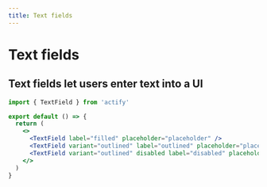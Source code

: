```yaml
---
title: Text fields
---
```


# Text fields

## Text fields let users enter text into a UI

```jsx
import { TextField } from 'actify'

export default () => {
  return (
    <>
      <TextField label="filled" placeholder="placeholder" />
      <TextField variant="outlined" label="outlined" placeholder="placeholder" />
      <TextField variant="outlined" disabled label="disabled" placeholder="placeholder" />
    </>
  )
}
```
